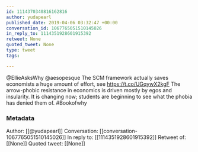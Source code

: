 ```yaml
---
id: 1114370340816162816
author: yudapearl
published_date: 2019-04-06 03:32:47 +00:00
conversation_id: 1067765051510145026
in_reply_to: 1114351928601915392
retweet: None
quoted_tweet: None
type: tweet
tags:

---
```


@EllieAsksWhy @aesopesque The SCM framework actually saves economists a huge amount of effort, see  https://t.co/UGqywX2kgF The arrow-phobic resistance in economics is driven mostly by egos and insularity. It is changing now; students are beginning to see what the phobia has denied them of. #Bookofwhy

### Metadata

Author: [[@yudapearl]]
Conversation: [[conversation-1067765051510145026]]
In reply to: [[1114351928601915392]]
Retweet of: [[None]]
Quoted tweet: [[None]]
